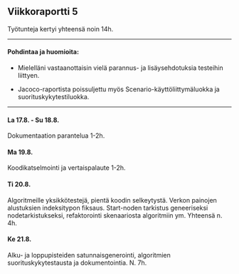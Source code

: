 ## Viikkoraportti 5

Työtunteja kertyi yhteensä noin 14h.

---

#### Pohdintaa ja huomioita:

* Mielelläni vastaanottaisin vielä parannus- ja lisäysehdotuksia testeihin liittyen.

* Jacoco-raportista poissuljettu myös Scenario-käyttöliittymäluokka ja suorituskykytestiluokka.

---

#### La 17.8. - Su 18.8.

Dokumentaation parantelua 1-2h.

#### Ma 19.8.

Koodikatselmointi ja vertaispalaute 1-2h.

#### Ti 20.8.

Algoritmeille yksikkötestejä, pientä koodin selkeytystä. Verkon painojen alustuksien indeksitypon fiksaus. Start-noden tarkistus geneeriseksi nodetarkistukseksi, refaktorointi skenaariosta algoritmiin ym. Yhteensä n. 4h.

#### Ke 21.8.

Alku- ja loppupisteiden satunnaisgenerointi, algoritmien suorituskykytestausta ja dokumentointia. N. 7h.